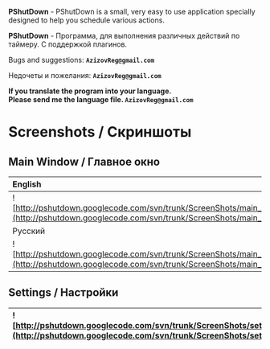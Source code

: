 **PShutDown** - PShutDown is a small, very easy to use application specially designed to help you schedule various actions.

**PShutDown** - Программа, для выполнения различных действий по таймеру. С поддержкой плагинов.

Bugs and suggestions:   **`AzizovReg@gmail.com`**

Недочеты и пожелания:   **`AzizovReg@gmail.com`**

<b>
If you translate the program into your language.<br>
Please send me the language file. <code>AzizovReg@gmail.com</code>
</b>

# Screenshots / Скриншоты #
## Main Window / Главное окно ##
|English|
|:------|
|![http://pshutdown.googlecode.com/svn/trunk/ScreenShots/main_mindow_eng.png](http://pshutdown.googlecode.com/svn/trunk/ScreenShots/main_mindow_eng.png)|
|Русский|
|![http://pshutdown.googlecode.com/svn/trunk/ScreenShots/main_mindow_rus.png](http://pshutdown.googlecode.com/svn/trunk/ScreenShots/main_mindow_rus.png)|

## Settings / Настройки ##
|![http://pshutdown.googlecode.com/svn/trunk/ScreenShots/settings_eng.png](http://pshutdown.googlecode.com/svn/trunk/ScreenShots/settings_eng.png)|
|:------------------------------------------------------------------------------------------------------------------------------------------------|